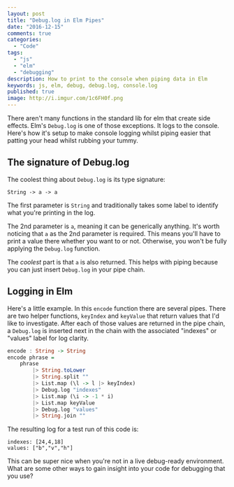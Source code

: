 ```yaml
---
layout: post
title: "Debug.log in Elm Pipes"
date: "2016-12-15"
comments: true
categories:
  - "Code"
tags:
  - "js"
  - "elm"
  - "debugging"
description: How to print to the console when piping data in Elm
keywords: js, elm, debug, debug.log, console.log
published: true
image: http://i.imgur.com/1c6FH0f.png
---
```


There aren't many functions in the standard lib for elm that create side effects.  Elm's `Debug.log` is one of those exceptions.  It logs to the console.  Here's how it's setup to make console logging whilst piping easier that patting your head whilst rubbing your tummy.

<!--more-->

## The signature of Debug.log

The coolest thing about `Debug.log` is its type signature:

```
String -> a -> a
```

The first parameter is `String` and traditionally takes some label to identify what you're printing in the log.

The 2nd parameter is `a`, meaning it can be generically anything.   It's worth noticing that `a` as the 2nd parameter is required.  This means you'll have to print a value there whether you want to or not.  Otherwise, you won't be fully applying the `Debug.log` function.

The _coolest_ part is that `a` is also returned.  This helps with piping because you can just insert `Debug.log` in your pipe chain.

## Logging in Elm

Here's a little example.  In this `encode` function there are several pipes.  There are two helper functions, `keyIndex` and `keyValue` that return values that I'd like to investigate.  After each of those values are returned in the pipe chain, a `Debug.log` is inserted next in the chain with the associated "indexes" or "values" label for log clarity.

```haskell
encode : String -> String
encode phrase =
    phrase
        |> String.toLower
        |> String.split ""
        |> List.map (\l -> l |> keyIndex)
        |> Debug.log "indexes"
        |> List.map (\i -> -1 * i)
        |> List.map keyValue
        |> Debug.log "values"
        |> String.join ""
```

The resulting log for a test run of this code is:

```
indexes: [24,4,18]
values: ["b","v","h"]
```

This can be super nice when you're not in a live debug-ready environment.  What are some other ways to gain insight into your code for debugging that you use?



